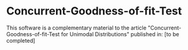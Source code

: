 # Concurrent-Goodness-of-fit-Test
This software is a complementary material to the article "Concurrent-Goodness-of-fit-Test for Unimodal Distributions" published in: [to be completed]
